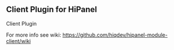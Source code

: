 Client Plugin for HiPanel
-------------------------

Client Plugin

For more info see wiki:
https://github.com/hiqdev/hipanel-module-client/wiki
